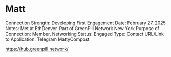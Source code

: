 # Matt

Connection Strength: Developing
First Engagement Date: February 27, 2025
Notes: Met at EthDenver. Part of GreenPill Network New York
Purpose of Connection: Member, Networking
Status: Engaged
Type: Contact
URL/Link to Application: Telegram MattyCompost

https://hub.greenpill.network/